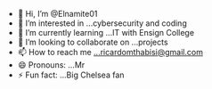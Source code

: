 - 👋 Hi, I’m @Elnamite01
- 👀 I’m interested in ...cybersecurity and coding
- 🌱 I’m currently learning ...IT with Ensign College
- 💞️ I’m looking to collaborate on ...projects
- 📫 How to reach me ...ricardomthabisi@gmail.com
- 😄 Pronouns: ...Mr
- ⚡ Fun fact: ...Big Chelsea fan

<!---
Elnamite01/Elnamite01 is a ✨ special ✨ repository because its `README.md` (this file) appears on your GitHub profile.
You can click the Preview link to take a look at your changes.
--->
